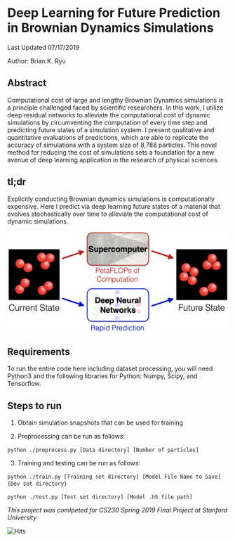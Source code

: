 # Deep Learning for Future Prediction in Brownian Dynamics Simulations
Last Updated 07/17/2019

Author: Brian K. Ryu

## Abstract
Computational cost of large and lengthy Brownian Dynamics simulations is a principle challenged faced by scientific researchers. In this work, I utilize deep residual networks to alleviate the computational cost of dynamic simulations by circumventing the computation of every time step and predicting future states of a simulation system. I present qualitative and quantitative evaluations of predictions, which are able to replicate the accuracy of simulations with a system size of 8,788 particles. This novel method for reducing the cost of simulations sets a foundation for a new avenue of deep learning application in the research of physical sciences.

## tl;dr
Explicitly conducting Brownian dynamics simulations is computationally expensive. Here I predict via deep learning future states of a material that evolves stochastically over time to alleviate the computational cost of dynamic simulations.

![Overview](./Writeups/images/Overview.png)

## Requirements
To run the entire code here including dataset processing, you will need Python3 and the following libraries for Python: Numpy, Scipy, and Tensorflow. 

## Steps to run
1. Obtain simulation snapshots that can be used for training

2. Preprocessing can be run as follows:
```
python ./preprocess.py [Data directory] [Number of particles]
```

3. Training and testing can be run as follows:
```
python ./train.py [Training set directory] [Model File Name to Save] {Dev set directory}
```
```
python ./test.py [Test set directory] [Model .h5 file path]
```

*This project was comlpeted for CS230 Spring 2019 Final Project at Stanford University*

![Hits](https://hitcounter.pythonanywhere.com/count/tag.svg?url=https%3A%2F%2Fgithub.com%2Fbryu0922%2FCS230_bryu0922)